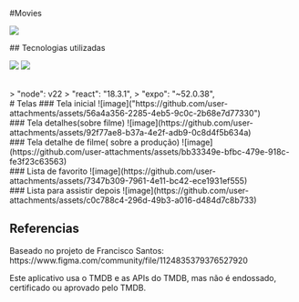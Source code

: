 # Movies 
 <p>
<img loading="lazy" src="http://img.shields.io/static/v1?label=STATUS&message=EM%20FINALIZADO&style=for-the-badge"/>
</p>
## Tecnologias utilizadas
<p>
  <img src="https://img.shields.io/badge/TypeScript-007ACC?style=for-the-badge&logo=typescript&logoColor=white" />
  <img src="https://img.shields.io/badge/React-20232A?style=for-the-badge&logo=react&logoColor=61DAFB" />
</p>
<br/>
> "node": v22
> "react": "18.3.1",
> "expo": "~52.0.38",
<br/>
# Telas
### Tela inicial
![image]("https://github.com/user-attachments/assets/56a4a356-2285-4eb5-9c0c-2b68e7d77330")
<br/>
### Tela detalhes(sobre filme)
![image](https://github.com/user-attachments/assets/92f77ae8-b37a-4e2f-adb9-0c8d4f5b634a)
<br/>
### Tela detalhe de filme( sobre a produção)
![image](https://github.com/user-attachments/assets/bb33349e-bfbc-479e-918c-fe3f23c63563)
<br/>
### Lista de favorito
![image](https://github.com/user-attachments/assets/7347b309-7961-4e11-bc42-ece1931ef555)
<br/>
### Lista para assistir depois
![image](https://github.com/user-attachments/assets/c0c788c4-296d-49b3-a016-d484d7c8b733)
<br/>

## Referencias
<p> Baseado no projeto de Francisco Santos: https://www.figma.com/community/file/1124835379376527920</p>
<p> Este aplicativo usa o TMDB e as APIs do TMDB, mas não é endossado, certificado ou aprovado pelo TMDB.</p>
